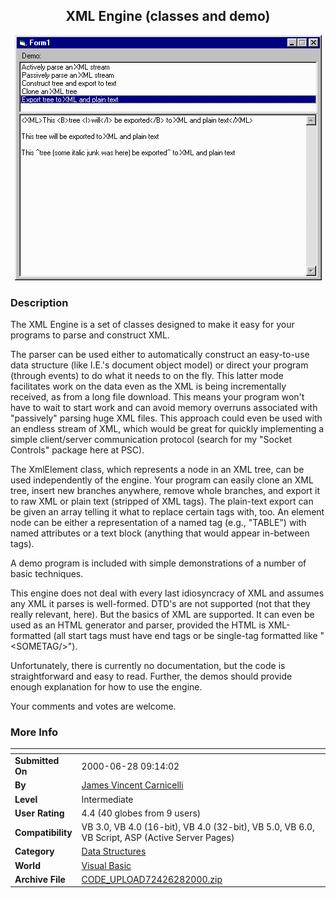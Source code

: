 ﻿<div align="center">

## XML Engine \(classes and demo\)

<img src="PIC20006281150138301.gif">
</div>

### Description

The XML Engine is a set of classes designed to make it easy for your programs to parse and construct XML.

<P><P>The parser can be used either to automatically construct an easy-to-use data structure (like I.E.'s document object model) or direct your program (through events) to do what it needs to on the fly. This latter mode facilitates work on the data even as the XML is being incrementally received, as from a long file download. This means your program won't have to wait to start work and can avoid memory overruns associated with "passively" parsing huge XML files. This approach could even be used with an endless stream of XML, which would be great for quickly implementing a simple client/server communication protocol (search for my "Socket Controls" package here at PSC).

<P><P>The XmlElement class, which represents a node in an XML tree, can be used independently of the engine. Your program can easily clone an XML tree, insert new branches anywhere, remove whole branches, and export it to raw XML or plain text (stripped of XML tags). The plain-text export can be given an array telling it what to replace certain tags with, too. An element node can be either a representation of a named tag (e.g., "TABLE") with named attributes or a text block (anything that would appear in-between tags).

<P><P>A demo program is included with simple demonstrations of a number of basic techniques.

<P><P>This engine does not deal with every last idiosyncracy of XML and assumes any XML it parses is well-formed. DTD's are not supported (not that they really relevant, here). But the basics of XML are supported. It can even be used as an HTML generator and parser, provided the HTML is XML-formatted (all start tags must have end tags or be single-tag formatted like "&lt;SOMETAG/&gt;").

<P><P>Unfortunately, there is currently no documentation, but the code is straightforward and easy to read. Further, the demos should provide enough explanation for how to use the engine.

<P><P>Your comments and votes are welcome.
 
### More Info
 


<span>             |<span>
---                |---
**Submitted On**   |2000-06-28 09:14:02
**By**             |[James Vincent Carnicelli](https://github.com/Planet-Source-Code/PSCIndex/blob/master/ByAuthor/james-vincent-carnicelli.md)
**Level**          |Intermediate
**User Rating**    |4.4 (40 globes from 9 users)
**Compatibility**  |VB 3\.0, VB 4\.0 \(16\-bit\), VB 4\.0 \(32\-bit\), VB 5\.0, VB 6\.0, VB Script, ASP \(Active Server Pages\) 
**Category**       |[Data Structures](https://github.com/Planet-Source-Code/PSCIndex/blob/master/ByCategory/data-structures__1-33.md)
**World**          |[Visual Basic](https://github.com/Planet-Source-Code/PSCIndex/blob/master/ByWorld/visual-basic.md)
**Archive File**   |[CODE\_UPLOAD72426282000\.zip](https://github.com/Planet-Source-Code/james-vincent-carnicelli-xml-engine-classes-and-demo__1-9336/archive/master.zip)








